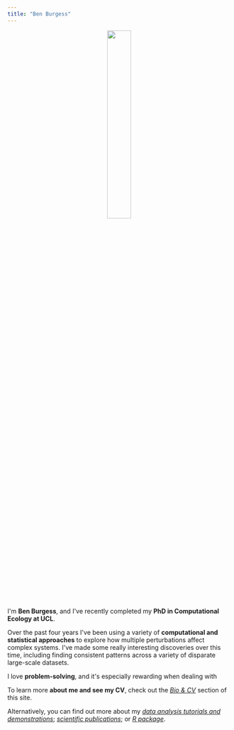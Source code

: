 ```yaml
---
title: "Ben Burgess"
---
```


<div style="text-align:center"><img src="https://benjburgess.github.io/assets/Screenshot_20211012-190225_Gallery2.jpg" width="33%"/></div>

I'm **Ben Burgess**, and I've recently completed my **PhD in Computational Ecology at UCL**.  
  
Over the past four years I've been using a variety of **computational and statistical approaches** to 
explore how multiple perturbations affect complex systems. 
I've made some really interesting discoveries over this time, including finding 
consistent patterns across a variety of disparate large-scale datasets.  
  
I love **problem-solving**, and it's especially rewarding when dealing with 

To learn more **about me and see my CV**, check out the [*Bio & CV*](https://benjburgess.github.io/about/) section of this site.  
  
Alternatively, you can find out more about my [*data analysis tutorials and demonstrations*](https://benjburgess.github.io/data); 
[*scientific publications*](https://benjburgess.github.io/publications/); or [*R package*](https://benjburgess.github.io/multiplestressR/).